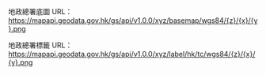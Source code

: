 地政總署底圖 URL：
https://mapapi.geodata.gov.hk/gs/api/v1.0.0/xyz/basemap/wgs84/{z}/{x}/{y}.png

地政總署標籤 URL：
https://mapapi.geodata.gov.hk/gs/api/v1.0.0/xyz/label/hk/tc/wgs84/{z}/{x}/{y}.png
